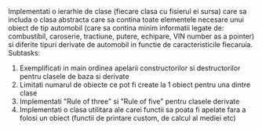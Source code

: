 Implementati o ierarhie de clase (fiecare clasa cu fisierul ei sursa) care sa includa o clasa abstracta care sa contina toate elementele necesare unui obiect de tip automobil
(care sa contina minim informatii legate de: combustibil, caroserie, tractiune, putere, echipare, VIN number as a pointer)
si diferite tipuri derivate de automobil in functie de caracteristicile fiecaruia.
  Subtasks:
  1. Exemplificati in main ordinea apelarii constructorilor si destructorilor pentru clasele de baza si derivate
  2. Limitati numarul de obiecte ce pot fi create la 1 obiect pentru una dintre clase
  3. Implementati "Rule of three" si "Rule of five" pentru clasele derivate
  4. Implementati o clasa utilitara ale carei functii sa poata fi apelate fara a folosi un obiect (functii de printare custom, de calcul al mediei etc)
